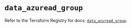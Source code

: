 # `data_azuread_group`

Refer to the Terraform Registry for docs: [`data_azuread_group`](https://registry.terraform.io/providers/hashicorp/azuread/2.53.1/docs/data-sources/group).
